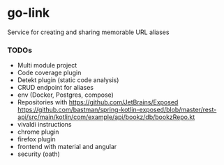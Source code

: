 # go-link
Service for creating and sharing memorable URL aliases

### TODOs
* Multi module project
* Code coverage plugin
* Detekt plugin (static code analysis)
* CRUD endpoint for aliases
* env (Docker, Postgres, compose)
* Repositories with https://github.com/JetBrains/Exposed https://github.com/bastman/spring-kotlin-exposed/blob/master/rest-api/src/main/kotlin/com/example/api/bookz/db/bookzRepo.kt
* vivaldi instructions
* chrome plugin
* firefox plugin
* frontend with material and angular
* security (oath)

